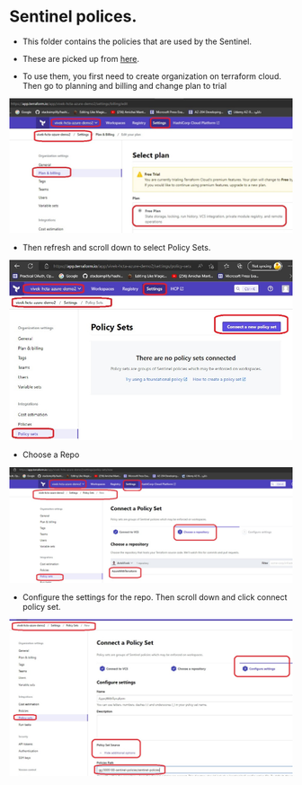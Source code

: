 # Sentinel polices.

- This folder contains the policies that are used by the Sentinel.

- These are picked up from [here](https://github.com/hashicorp/terraform-guides/tree/master/governance/third-generation).

- To use them, you first need to create organization on terraform cloud. Then go to planning and billing and change plan to trial

![Organization Free Trial](./Images/FreeTrialOfTfCloud.jpg)

- Then refresh and scroll down to select Policy Sets.

![Organization Free Trial](./Images/PolicySets.jpg)

- Choose a Repo

![Choose A Repo](./Images/ChooseARepo.jpg)

- Configure the settings for the repo. Then scroll down and click connect policy set.

![Choose A Repo](./Images/ConfigureSettings.jpg)

